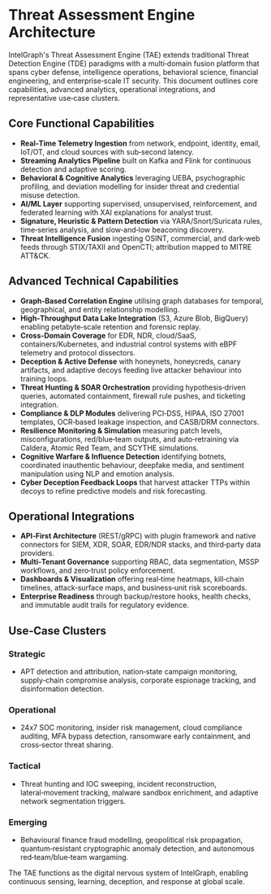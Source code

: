 # Threat Assessment Engine Architecture

IntelGraph's Threat Assessment Engine (TAE) extends traditional Threat Detection Engine (TDE) paradigms with a multi‑domain fusion platform that spans cyber defense, intelligence operations, behavioral science, financial engineering, and enterprise‑scale IT security. This document outlines core capabilities, advanced analytics, operational integrations, and representative use‑case clusters.

## Core Functional Capabilities

- **Real‑Time Telemetry Ingestion** from network, endpoint, identity, email, IoT/OT, and cloud sources with sub‑second latency.
- **Streaming Analytics Pipeline** built on Kafka and Flink for continuous detection and adaptive scoring.
- **Behavioral & Cognitive Analytics** leveraging UEBA, psychographic profiling, and deviation modelling for insider threat and credential misuse detection.
- **AI/ML Layer** supporting supervised, unsupervised, reinforcement, and federated learning with XAI explanations for analyst trust.
- **Signature, Heuristic & Pattern Detection** via YARA/Snort/Suricata rules, time‑series analysis, and slow‑and‑low beaconing discovery.
- **Threat Intelligence Fusion** ingesting OSINT, commercial, and dark‑web feeds through STIX/TAXII and OpenCTI; attribution mapped to MITRE ATT&CK.

## Advanced Technical Capabilities

- **Graph‑Based Correlation Engine** utilising graph databases for temporal, geographical, and entity relationship modelling.
- **High‑Throughput Data Lake Integration** (S3, Azure Blob, BigQuery) enabling petabyte‑scale retention and forensic replay.
- **Cross‑Domain Coverage** for EDR, NDR, cloud/SaaS, containers/Kubernetes, and industrial control systems with eBPF telemetry and protocol dissectors.
- **Deception & Active Defense** with honeynets, honeycreds, canary artifacts, and adaptive decoys feeding live attacker behaviour into training loops.
- **Threat Hunting & SOAR Orchestration** providing hypothesis‑driven queries, automated containment, firewall rule pushes, and ticketing integration.
- **Compliance & DLP Modules** delivering PCI‑DSS, HIPAA, ISO 27001 templates, OCR‑based leakage inspection, and CASB/DRM connectors.
- **Resilience Monitoring & Simulation** measuring patch levels, misconfigurations, red/blue‑team outputs, and auto‑retraining via Caldera, Atomic Red Team, and SCYTHE simulations.
- **Cognitive Warfare & Influence Detection** identifying botnets, coordinated inauthentic behaviour, deepfake media, and sentiment manipulation using NLP and emotion analysis.
- **Cyber Deception Feedback Loops** that harvest attacker TTPs within decoys to refine predictive models and risk forecasting.

## Operational Integrations

- **API‑First Architecture** (REST/gRPC) with plugin framework and native connectors for SIEM, XDR, SOAR, EDR/NDR stacks, and third‑party data providers.
- **Multi‑Tenant Governance** supporting RBAC, data segmentation, MSSP workflows, and zero‑trust policy enforcement.
- **Dashboards & Visualization** offering real‑time heatmaps, kill‑chain timelines, attack‑surface maps, and business‑unit risk scoreboards.
- **Enterprise Readiness** through backup/restore hooks, health checks, and immutable audit trails for regulatory evidence.

## Use‑Case Clusters

### Strategic

- APT detection and attribution, nation‑state campaign monitoring, supply‑chain compromise analysis, corporate espionage tracking, and disinformation detection.

### Operational

- 24x7 SOC monitoring, insider risk management, cloud compliance auditing, MFA bypass detection, ransomware early containment, and cross‑sector threat sharing.

### Tactical

- Threat hunting and IOC sweeping, incident reconstruction, lateral‑movement tracking, malware sandbox enrichment, and adaptive network segmentation triggers.

### Emerging

- Behavioural finance fraud modelling, geopolitical risk propagation, quantum‑resistant cryptographic anomaly detection, and autonomous red‑team/blue‑team wargaming.

The TAE functions as the digital nervous system of IntelGraph, enabling continuous sensing, learning, deception, and response at global scale.
